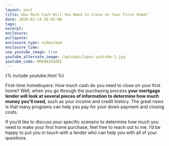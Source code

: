 ```yaml
---
layout: post
title: How Much Cash Will You Need to Close on Your First Home?
date: 2020-02-14 16:45:00
tags:
excerpt:
enclosure:
pullquote:
enclosure_type: video/mp4
enclosure_time:
use_youtube_image: true
youtube_alternate_image: /uploads/lopez-youtube-1.jpg
youtube_code: NRR4NiRaODI
---
```


{% include youtube.html %}

First-time homebuyers: How much cash do you need to close on your first home? Well, when you go through the purchasing process **your mortgage lender will look at several pieces of information to determine how much money you’ll need,** such as your income and credit history. The great news is that many programs can help you pay for your down payment and closing costs.

If you’d like to discuss your specific scenario to determine how much you need to make your first home purchase, feel free to reach out to me. I’d be happy to put you in touch with a lender who can help you with all of your questions.